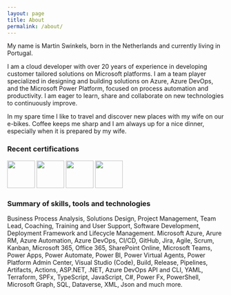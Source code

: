 ```yaml
---
layout: page
title: About
permalink: /about/
---
```


My name is Martin Swinkels, born in the Netherlands and currently living in Portugal.

I am a cloud developer with over 20 years of experience in developing customer tailored solutions on Microsoft platforms. I am a team player specialized in designing and building solutions on Azure, Azure DevOps, and the Microsoft Power Platform, focused on process automation and productivity. I am eager to learn, share and collaborate on new technologies to continuously improve. 

In my spare time I like to travel and discover new places with my wife on our e-bikes. Coffee keeps me sharp and I am always up for a nice dinner, especially when it is prepared by my wife.

### Recent certifications

<img src="https://msc365.eu/images/microsoft-power-platform-consultant.png" width="64"> <img src="https://msc365.eu/images/microsoft-power-platform-developer.png" width="64"> <img src="https://msc365.eu/images/microsoft365-developer.png" width="64"> <img src="https://msc365.eu/images/microsoft365-teams-administrator.png" width="64"> 

### Summary of skills, tools and technologies

Business Process Analysis, Solutions Design, Project Management, Team Lead, Coaching, Training and User Support, Software Development, Deployment Framework and Lifecycle Management. Microsoft Azure, Arure RM, Azure Automation, Azure DevOps, CI/CD, GitHub, Jira, Agile, Scrum, Kanban, Microsoft 365, Office 365, SharePoint Online, Microsoft Teams, Power Apps, Power Automate, Power BI, Power Virtual Agents, Power Platform Admin Center, Visual Studio (Code), Build, Release, Pipelines, Artifacts, Actions, ASP.NET, .NET, Azure DevOps API and CLI, YAML, Terraform, SPFx, TypeScript, JavaScript, C#, Power Fx, PowerShell, Microsoft Graph, SQL, Dataverse, XML, Json and much more.
